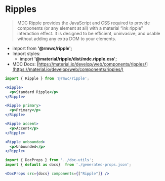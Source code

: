 # Ripples

> MDC Ripple provides the JavaScript and CSS required to provide components (or any element at all) with a material “ink ripple” interaction effect. It is designed to be efficient, uninvasive, and usable without adding any extra DOM to your elements.

- import from **'@rmwc/ripple'**;
- Import styles:
  - import **'@material/ripple/dist/mdc.ripple.css'**;
- MDC Docs: [https://material.io/develop/web/components/ripples/](https://material.io/develop/web/components/ripples/)

```jsx render
import { Ripple } from '@rmwc/ripple';

<Ripple>
  <p>Standard Ripple</p>
</Ripple>

<Ripple primary>
  <p>Primary</p>
</Ripple>

<Ripple accent>
  <p>Accent</p>
</Ripple>

<Ripple unbounded>
  <p>Unbounded</p>
</Ripple>
```

```jsx renderOnly
import { DocProps } from '../doc-utils';
import { default as docs}  from './generated-props.json';

<DocProps src={docs} components={["Ripple"]} />
```
